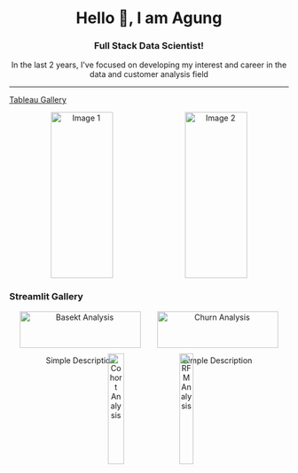 <div align="center"><h1>Hello 👋, I am Agung</h1></div>

<div align="center"><h3>Full Stack Data Scientist!</h3></div>
<div align="center">In the last 2 years, I've focused on developing my interest and career in the data and customer analysis field</div>

<hr>

[Tableau Gallery](https://public.tableau.com/app/profile/agung.maulana6062/vizzes)
<div align="center" style="display: flex; justify-content: center; gap: 10px; max-width: 100%; margin: 10px;">
  <img src="https://github.com/Agungvpzz/Agungvpzz/assets/48642326/19d275a1-3fb3-4a0a-a764-a377bc9d4eed" alt="Image 1" style="width: 48%; height: 300px;" />
  <img src="https://github.com/Agungvpzz/Agungvpzz/assets/48642326/d091f25a-7ebe-4063-aa97-f41b7d3b4c13" alt="Image 2" style="width: 48%; height: 300px;" />  
</div>

<h3>Streamlit Gallery</h3>
<div align="center" style="display: flex; justify-content: center; gap: 30px; max-width: 100%; margin: 10px;">
  <div style="width: 45%;">
    <div style="text-align: center;">
      <a href="https://basket-analysis.streamlit.app/" target="_blank">
        <img src="https://github.com/Agungvpzz/Agungvpzz/blob/main/assets/48642326/9782ce0b-aa94-4eff-a8dd-a9a91ff5f29d.jpg?raw=true" alt="Basekt Analysis" style="width: 100%; height: auto;" />
      </a>
      <p>Simple Description</p>
    </div>
  </div>
  <div style="width: 45%;">
    <div style="text-align: center;">
      <a href="https://customer-churn-analysis.streamlit.app/" target="_blank">
        <img src="https://github.com/Agungvpzz/Agungvpzz/blob/main/assets/48642326/c707b83b-1f98-4b57-877a-ac078bfc23c8.jpg?raw=true" alt="Churn Analysis" style="width: 100%; height: auto;" />
      </a>
      <p>Simple Description</p>
    </div>
  </div>
</div>



<div align="center" style="display: flex; justify-content: center; gap: 10px; max-width: 100%; margin: 10px;">
  <a href="https://cohort-analysis.streamlit.app/" target="_blank">
    <img src="https://github.com/Agungvpzz/Agungvpzz/assets/48642326/2e776527-760c-4d32-ab32-b5761ab50708" alt="Cohort Analysis" style="width: 48%; height: 200px;"/>
  </a>
  <a href="https://rfm-analysis.streamlit.app/" target="_blank">
    <img src="https://github.com/Agungvpzz/Agungvpzz/assets/48642326/6a6b8aeb-5317-4f36-bbc7-7f46a22c853e" alt="RFM Analysis" style="width: 48%; height: 200px;"/>
  </a>
</div>
